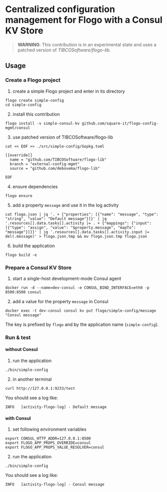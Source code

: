 # Centralized configuration management for Flogo with a Consul KV Store 

> **WARNING**: This contribution is in an experimental state and uses a patched version of _TIBCOSoftware/flogo-lib_.

## Usage

### Create a Flogo project

1. create a simple Flogo project and enter in its directory
```
flogo create simple-config
cd simple-config
```

2. install this contribution
```
flogo install -v simple-consul-kv github.com/square-it/flogo-config-mgmt/consul
```

3. use patched version of TIBCOSoftware/flogo-lib
```
cat << EOF >> ./src/simple-config/Gopkg.toml                                                    

[[override]]
  name = "github.com/TIBCOSoftware/flogo-lib"
  branch = "external-config-mgmt"
  source = "github.com/debovema/flogo-lib"

EOF
```

4. ensure dependencies
```
flogo ensure
```

5. add a property ```message``` and use it in the log activity
```
cat flogo.json | jq '. + {"properties": [{"name": "message", "type": "string", "value": "Default message"}]}' | jq '.resources[].data.tasks[].activity |= . + {"mappings": {"input": [{"type": "assign", "value": "$property.message", "mapTo": "message"}]}}' | jq '.resources[].data.tasks[].activity.input |= del(.message)' > flogo.json.tmp && mv flogo.json.tmp flogo.json
```

6. build the application
```
flogo build -e
```

### Prepare a Consul KV Store

1. start a single-host development-mode Consul agent
```
docker run -d --name=dev-consul -e CONSUL_BIND_INTERFACE=eth0 -p 8500:8500 consul
```

2. add a value for the property ```message``` in Consul 
```
docker exec -t dev-consul consul kv put flogo/simple-config/message "Consul message"
```

The key is prefixed by ```flogo``` and by the application name (```simple-config```).

### Run & test 

#### without Consul

1. run the application
```
./bin/simple-config
```

2. in another terminal
```
curl http://127.0.0.1:9233/test
```

You should see a log like:
```
INFO   [activity-flogo-log] - Default message
```

#### with Consul 

1. set following environment variables
```
export CONSUL_HTTP_ADDR=127.0.0.1:8500
export FLOGO_APP_PROPS_OVERRIDE=consul
export FLOGO_APP_PROPS_VALUE_RESOLVER=consul
```

2. run the application
```
./bin/simple-config
```

You should see a log like:
```
INFO   [activity-flogo-log] - Consul message
```
